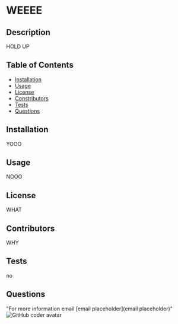 
# WEEEE

## Description
HOLD UP

## Table of Contents
* [Installation](#installation)
* [Usage](#usage)
* [License](#license)
* [Constributors](#contributors)
* [Tests](#tests)
* [Questions](#questions)

## Installation
YOOO

## Usage
NOOO

## License
WHAT

## Contributors
WHY

## Tests
no

## Questions
"For more information email [email placeholder](email placeholder)"
![GitHub coder avatar](https://avatars1.githubusercontent.com/u/61520122?v=4)
